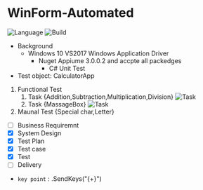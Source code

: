 # WinForm-Automated
![Language](https://img.shields.io/badge/language-.NET-brightgreen)
![Build](https://img.shields.io/badge/build-passing-brightgreen)
* Background
  * Windows 10 VS2017 Windows Application Driver
    * Nuget Appiume 3.0.0.2 and accpte all packedges
        * C# Unit Test
* Test object: CalculatorApp 
1. Functional Test 
   1. Task {Addition,Subtraction,Multiplication,Division} ![Task](https://img.shields.io/badge/Task-done-brightgreen)
   2. Task {MassageBox} ![Task](https://img.shields.io/badge/Task-process-brightgreen)
2. Maunal Test {Special char,Letter}

- [ ] Business Requiremnt
- [x] System Design
- [x] Test Plan
- [x] Test case
- [x] Test
- [ ] Delivery
* `key point`  : .SendKeys("{+}")
